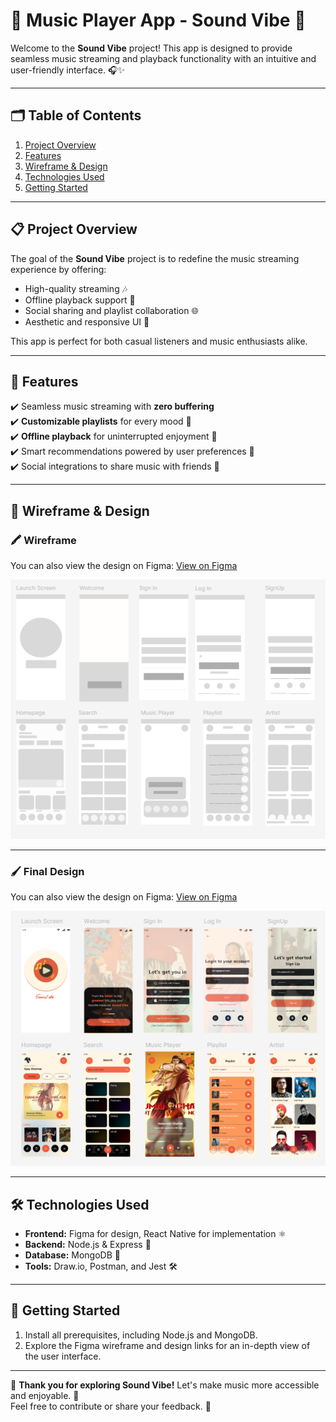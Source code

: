 # 🎵 **Music Player App - Sound Vibe** 🎵

Welcome to the **Sound Vibe** project! This app is designed to provide seamless music streaming and playback functionality with an intuitive and user-friendly interface. 🎧✨

---

## 🗂 **Table of Contents**
1. [Project Overview](#project-overview)
2. [Features](#features)
3. [Wireframe & Design](#wireframe--design)
4. [Technologies Used](#technologies-used)
5. [Getting Started](#getting-started)

---

## 📋 **Project Overview**

The goal of the **Sound Vibe** project is to redefine the music streaming experience by offering:
- High-quality streaming 🎶
- Offline playback support 🚀
- Social sharing and playlist collaboration 🌐
- Aesthetic and responsive UI 🌟

This app is perfect for both casual listeners and music enthusiasts alike.

---

## 🌟 **Features**

✔️ Seamless music streaming with **zero buffering**  
✔️ **Customizable playlists** for every mood 🎼  
✔️ **Offline playback** for uninterrupted enjoyment 🛫  
✔️ Smart recommendations powered by user preferences 🤖  
✔️ Social integrations to share music with friends 🤝  

---

## 🎨 **Wireframe & Design**

### 🖍️ Wireframe  

You can also view the design on Figma: [View on Figma](https://www.figma.com/design/nsGKtEl5kOWfbn51xrr3KZ/Wireframing?node-id=0-1&node-type=canvas&t=ZZOwcDFGMEVOsJyR-0)
 
![Wireframe](wireframe.png)

---

### 🖌️ Final Design  

You can also view the design on Figma: [View on Figma](https://www.figma.com/design/cQa5Dt7jBLlv66MpgmmYXs/Music-Player?node-id=0-1&node-type=canvas&t=L9d2sf8BwuILVjOt-0)

![Final Design](figma.png)

---

## 🛠 **Technologies Used**

- **Frontend:** Figma for design, React Native for implementation ⚛️  
- **Backend:** Node.js & Express 🚀  
- **Database:** MongoDB 🍃  
- **Tools:** Draw.io, Postman, and Jest 🛠  

---

## 🚀 **Getting Started**

1. Install all prerequisites, including Node.js and MongoDB.
2. Explore the Figma wireframe and design links for an in-depth view of the user interface.

---

🎉 **Thank you for exploring Sound Vibe!** Let's make music more accessible and enjoyable. 🎵  
Feel free to contribute or share your feedback. 💌  
